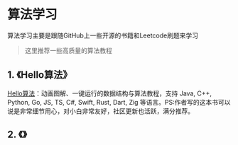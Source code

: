# 算法学习
算法学习主要是跟随GitHub上一些开源的书籍和Leetcode刷题来学习

>这里推荐一些高质量的算法教程

## 1. 《Hello算法》
[Hello算法](https://github.com/krahets/hello-algo)：动画图解、一键运行的数据结构与算法教程，支持 Java, C++, Python, Go, JS, TS, C#, Swift, Rust, Dart, Zig 等语言。PS:作者写的这本书可以说是非常细节用心，对小白非常友好，社区更新也活跃，满分推荐。

## 2. 《》
[]()
